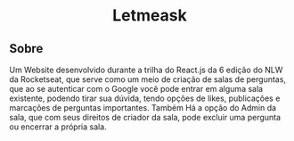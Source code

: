 <h1 align="center">Letmeask</h1>

<h2>Sobre</h2>
<p>
    Um Website desenvolvido durante a trilha do React.js da 6 edição do NLW da Rocketseat, que serve como um meio de criação de salas de perguntas, que ao se autenticar com o Google você pode entrar em alguma sala existente, podendo tirar sua dúvida, tendo opções de likes, publicações e marcações de perguntas importantes. Também Há a opção do Admin da sala, que com seus direitos de criador da sala, pode excluir uma pergunta ou encerrar a própria sala.
</p>
